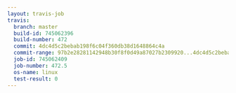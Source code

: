 ```yaml
---
layout: travis-job
travis:
  branch: master
  build-id: 745062396
  build-number: 472
  commit: 4dc4d5c2bebab198f6c04f360db38d1648864c4a
  commit-range: 97b2e28281142948b30f8f0d49a87027b2309920...4dc4d5c2bebab198f6c04f360db38d1648864c4a
  job-id: 745062409
  job-number: 472.5
  os-name: linux
  test-result: 0
---
```

